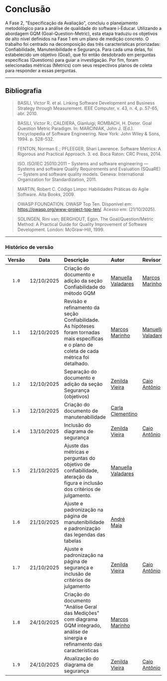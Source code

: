 # Conclusão

A Fase 2, "Especificação da Avaliação", concluiu o planejamento metodológico para a análise de qualidade do software i-Educar. Utilizando a abordagem GQM (Goal-Question-Metric), esta etapa traduziu os objetivos de alto nível definidos na Fase 1 em um plano de medição concreto.
O trabalho foi centrado na decomposição das três características priorizadas: Confiabilidade, Manutenibilidade e Segurança. Para cada uma delas, foi estabelecido um objetivo (Goal), que foi então desdobrado em perguntas específicas (Questions) para guiar a investigação. Por fim, foram selecionadas métricas (Metrics) com seus respectivos planos de coleta para responder a essas perguntas.


---

## Bibliografia

> BASILI, Victor R. et al. Linking Software Development and Business Strategy through Measurement. IEEE Computer, v. 43, n. 4, p. 57-65, abr. 2010.

> BASILI, Victor R.; CALDIERA, Gianluigi; ROMBACH, H. Dieter. Goal Question Metric Paradigm. In: MARCINIAK, John J. (Ed.). Encyclopedia of Software Engineering. New York: John Wiley & Sons, 1994. p. 528-532.

> FENTON, Norman E.; PFLEEGER, Shari Lawrence. Software Metrics: A Rigorous and Practical Approach. 3. ed. Boca Raton: CRC Press, 2014.

> ISO. ISO/IEC 25010:2011 – Systems and software engineering — Systems and software Quality Requirements and Evaluation (SQuaRE) — System and software quality models. Geneva: International Organization for Standardization, 2011.

> MARTIN, Robert C. Código Limpo: Habilidades Práticas do Agile Software. Alta Books, 2009.

> OWASP FOUNDATION. OWASP Top Ten. Disponível em: <https://owasp.org/www-project-top-ten/>. Acesso em: (21/10/2025).

> SOLINGEN, Rini van; BERGHOUT, Egon. The Goal/Question/Metric Method: A Practical Guide for Quality Improvement of Software Development. London: McGraw-Hill, 1999.

---

### Histórico de versão

| Versão |    Data    | Descrição                                                                     | Autor                                                  | Revisor                                               |
| :----: | :--------: | :---------------------------------------------------------------------------- | :----------------------------------------------------- | :---------------------------------------------------- |
| `1.0`  | 12/10/2025 | Criação do documento e adição da seção Confiabilidade do método GQM           | [Manuella Valadares](https://github.com/manuvaladares)         |  [Marcos Marinho](https://github.com/devMarcosVM)     |
| `1.1`  | 12/10/2025 | Revisão e refinamento da seção Confiabilidade. As hipóteses foram tornadas mais específicas e o plano de coleta de cada métrica foi detalhado. |  [Marcos Marinho](https://github.com/devMarcosVM) |[Manuella Valadares](https://github.com/manuvaladares) |
| `1.2`  | 12/10/2025 | Separação do documento e adição da seção Segurança (objetivos)                | [Zenilda Vieira](https://github.com/ZenildaVieira)             | [Caio Antônio](http://github.com/Caio-Antonio) |
| `1.3`  | 12/10/2025 | Criação do documento de manutenabilidade                                      | [Carla Clementino](https://github.com/ccarlaa)                 |       |
| `1.4`  | 13/10/2025 | Inclusão do diagrama de segurança                                             | [Zenilda Vieira](https://github.com/ZenildaVieira)             | [Caio Antônio](http://github.com/Caio-Antonio) |
| `1.5`  | 21/10/2025 | Ajuste das métricas e perguntas do objetivo de confiabilidade, ateração da figura e inclusão dos critérios de julgamento. |  [Manuella Valadares](https://github.com/manuvaladares)        |       |
| `1.6`  | 21/10/2025 | Ajuste e padronização na página de manutenibilidade e padronização das legendas das tabelas |  [André Maia](https://github.com/andre-maia51)        |       |
| `1.7`  | 21/10/2025 | Ajuste e padronização na página de segurança e inclusão de critérios de julgamento | [Zenilda Vieira](https://github.com/ZenildaVieira)             | [Caio Antônio](http://github.com/Caio-Antonio)       |
| `1.8`  | 24/10/2025 | Criação do documento "Análise Geral das Medições" com diagrama GQM integrado, análise de sinergia e refinamento das características|  [Marcos Marinho](https://github.com/devMarcosVM) | |
| `1.9`  | 24/10/2025 | Atualização do diagrama de segurança                                             | [Zenilda Vieira](https://github.com/ZenildaVieira)             | [Caio Antônio](http://github.com/Caio-Antonio)|